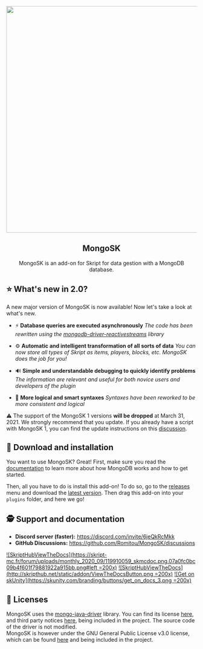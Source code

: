 <p align="center"><img width=600px src="https://upload.wikimedia.org/wikipedia/fr/thumb/4/45/MongoDB-Logo.svg/1200px-MongoDB-Logo.svg.png"></p>  
<h2 align="center">MongoSK</h2>  
<p align="center">MongoSK is an add-on for Skript for data gestion with a MongoDB database.</p>  

## ⭐️ What's new in 2.0?
A new major version of MongoSK is now available! Now let's take a look at what's new.

- ⚡️ **Database queries are executed asynchronously**
  *The code has been rewritten using the [mongodb-driver-reactivestreams](https://github.com/mongodb/mongo-java-driver-reactivestreams) library*

- ⚙️ **Automatic and intelligent transformation of all sorts of data**
  *You can now store all types of Skript as items, players, blocks, etc. MongoSK does the job for you!*

- 🔊 **Simple and understandable debugging to quickly identify problems**
  *The information are relevant and useful for both novice users and developers of the plugin*

- 🤙 **More logical and smart syntaxes**
  *Syntaxes have been reworked to be more consistent and logical*

⚠️ The support of the MongoSK 1 versions __will be dropped__ at March 31, 2021. We strongly recommend that you update. If you already have a script with MongoSK 1, you can find the update instructions on this [discussion](https://github.com/Romitou/MongoSK/discussions/23).

## 🚀 Download and installation
You want to use MongoSK? Great! First, make sure you read the [documentation](https://github.com/Romitou/MongoSK/wiki/1.-MongoDB,-what-is-that?-%F0%9F%8D%83) to learn more about how MongoDB works and how to get started.

Then, all you have to do is install this add-on! To do so, go to the [releases](https://github.com/Romitou/MongoSK/releases) menu and download the [latest version](https://github.com/Romitou/MongoSK/releases/latest). Then drag this add-on into your `plugins` folder, and here we go!

## 🕵️ Support and documentation
- **Discord server (faster):** https://discord.com/invite/6jeQkRcMkk
- **GitHub Discussions:** https://github.com/Romitou/MongoSK/discussions

[![SkriptHubViewTheDocs](https://skript-mc.fr/forum/uploads/monthly_2020_09/119910059_skmcdoc.png.07a0fc0bc09b4f601f79881922a915bb.png#left =200x)](https://skript-mc.fr/documentation/mongosk/)
[![SkriptHubViewTheDocs](http://skripthub.net/static/addon/ViewTheDocsButton.png =200x)](http://skripthub.net/docs/?addon=MongoSK)
[![Get on skUnity](https://skunity.com/branding/buttons/get_on_docs_3.png =200x) ](https://docs.skunity.com/syntax/search/addon:mongosk)

## 📄 Licenses

MongoSK uses the [mongo-java-driver](https://github.com/mongodb/mongo-java-driver) library. You can find its license [here](https://github.com/mongodb/mongo-java-driver/blob/master/LICENSE.txt), and third party notices [here](https://github.com/mongodb/mongo-java-driver/blob/master/THIRD-PARTY-NOTICES), being included in the project. The source code of the driver is not modified.  
MongoSK is however under the GNU General Public License v3.0 license, which can be found [here](https://github.com/Romitou/MongoSK/blob/master/LICENSE) and being included in the project.
